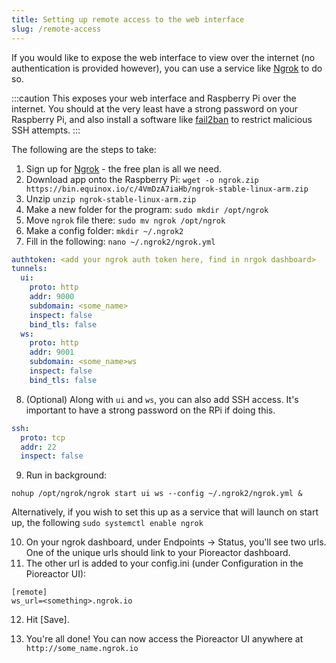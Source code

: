 ```yaml
---
title: Setting up remote access to the web interface
slug: /remote-access
---
```


If you would like to expose the web interface to view over the internet (no authentication is provided however), you can use a service like [Ngrok](https://ngrok.com/) to do so.

:::caution
This exposes your web interface and Raspberry Pi over the internet. You should at the very least have a strong password on your Raspberry Pi, and also install a software like [fail2ban](https://pimylifeup.com/raspberry-pi-fail2ban/) to restrict malicious SSH attempts.
:::

The following are the steps to take:

1.  Sign up for [Ngrok](https://ngrok.com/) - the free plan is all we need.
2.  Download app onto the Raspberry Pi: `wget -o ngrok.zip https://bin.equinox.io/c/4VmDzA7iaHb/ngrok-stable-linux-arm.zip`
3.  Unzip `unzip ngrok-stable-linux-arm.zip`
4.  Make a new folder for the program: `sudo mkdir /opt/ngrok`
5.  Move `ngrok` file there: `sudo mv ngrok /opt/ngrok`
6.  Make a config folder: `mkdir ~/.ngrok2`
7.  Fill in the following: `nano ~/.ngrok2/ngrok.yml`
    
```yml
authtoken: <add your ngrok auth token here, find in nrgok dashboard>
tunnels:
  ui:
    proto: http
    addr: 9000
    subdomain: <some_name>
    inspect: false
    bind_tls: false
  ws:
    proto: http
    addr: 9001
    subdomain: <some_name>ws
    inspect: false
    bind_tls: false
```

    
8.  (Optional) Along with `ui` and `ws`, you can also add SSH access. It's important to have a strong password on the RPi if doing this.
    
```yml
ssh:
  proto: tcp
  addr: 22
  inspect: false
```

9.  Run in background:
```
nohup /opt/ngrok/ngrok start ui ws --config ~/.ngrok2/ngrok.yml &
```
Alternatively, if you wish to set this up as a service that will launch on start up, the following `sudo systemctl enable ngrok`

10.  On your ngrok dashboard, under Endpoints -> Status, you'll see two urls. One of the unique urls should link to your Pioreactor dashboard.
11.  The other url is added to your config.ini (under Configuration in the Pioreactor UI):
    
```
[remote]
ws_url=<something>.ngrok.io
```
    
12.  Hit \[Save\].
    
13.  You're all done! You can now access the Pioreactor UI anywhere at `http://some_name.ngrok.io`